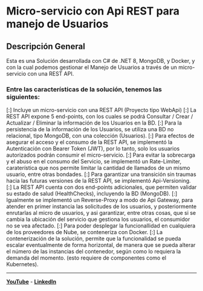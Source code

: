 # Micro-servicio con Api REST para manejo de Usuarios

## Descripción General

Esta es una Solución desarrollada con C# de .NET 8, MongoDB, y Docker, y con la cual podemos gestionar el Manejo de Usuarios a través de un micro-servicio con una REST API.

### Entre las características de la solución, tenemos las siguientes:
[:] Incluye un micro-servicio con una REST API (Proyecto tipo WebApi)
[:] La REST API expone 5 end-points, con los cuales se podrá Consultar / Crear / Actualizar / Eliminar la información de los Usuarios en la BD.
[:] Para la persistencia de la información de los Usuarios, se utiliza una BD no relacional, tipo MongoDB, con una colección (Usuarios).
[:] Para efectos de asegurar el acceso y el consumo de la REST API, se implementó la Autenticación con Bearer Token (JWT), por lo tanto, solo los usuarios autorizados podrán consumir el micro-servicio.
[:] Para evitar la sobrecarga y el abuso en el consumo del Servicio, se implementó un Rate-Limiter, caraterística que nos permite limitar la cantidad de llamados de un mismo usuario, entre otras bondades.
[:] Para garantizar una transición sin traumas hacia las futuras versiones de la REST API, se implementó Api-Versioning.
[:] La REST API cuenta con dos end-points adicionales, que permiten validar su estado de salud (HealthChecks), incluyendo la BD (MongoDB).
[:] Igualmente se implementó un Reverse-Proxy a modo de Api Gateway, para atender en primer instancia las solicitudes de los usuarios, y posteriormente enrutarlas al micro de usuarios, y asi garantizar, entre otras cosas, que si se cambia la ubicación del servicio que gestiona los usuarios, el consumidor no se vea afectado.
[:] Para poder desplegar la funcionallidad en cualquiera de los proveedores de Nube, se conteneriza con Docker.
[:] La contenerización de la solución, permite que la funcionalidad se pueda escalar eventualmente de forma horizontal, de manera que se pueda alterar el número de las instancias del contenedor, según como lo requiera la demanda del momento. (esto requiere de componentes como el Kubernetes).

---------

[**YouTube**](https://www.youtube.com/@hectorgomez-backend-dev/featured) - 
[**LinkedIn**](https://www.linkedin.com/in/hectorgomez-backend-dev/)
